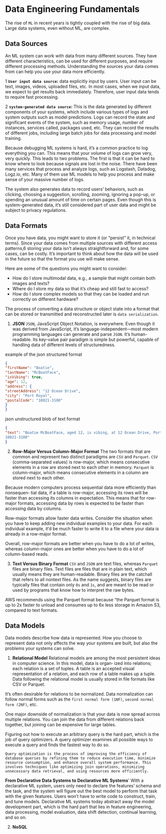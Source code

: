 # Data Engineering Fundamentals
The rise of `ML` in recent years is tightly coupled with the rise of big data. Large data systems, even without ML, are complex.


## **Data Sources**
An ML system can work with data from many different sources. They have different
characteristics, can be used for different purposes, and require different processing
methods. Understanding the sources your data comes from can help you use your
data more efficiently. 

1 **`User input data source`:** data explicitly input by users. User input can be
text, images, videos, uploaded files, etc. In most cases, when we input data, we
expect to get results back immediately. Therefore, user input data tends to require fast
processing.

2 **`system-generated data source`:** This is the data generated by different
components of your systems, which include various types of logs and system outputs
such as model predictions. Logs can record the state and significant events of the system, such as memory usage, number of instances, services called, packages used, etc. They can record the results
of different jobs, including large batch jobs for data processing and model training.

Because debugging ML systems is hard, it’s a common practice to log everything you
can. This means that your volume of logs can grow very, very quickly. This leads to
two problems. The first is that it can be hard to know where to look because signals
are lost in the noise. There have been many services that process and analyze logs,
such as Logstash, Datadog, Logz.io, etc. Many of them use ML models to help you
process and make sense of your massive number of logs.

The system also generates data to record users’ behaviors, such as clicking, 
choosing a suggestion, scrolling, zooming, ignoring a pop-up, or spending an 
unusual amount of time on certain pages. Even though this is system-generated data, 
it’s still considered part of user data and might be subject to privacy regulations.




## **Data Formats**
Once you have data, you might want to store it (or “persist” it, in technical terms).
Since your data comes from multiple sources with different access patterns,6 storing
your data isn’t always straightforward and, for some cases, can be costly. It’s important
to think about how the data will be used in the future so that the format you use will
make sense.

Here are some of the questions you might want to consider:
- How do I store multimodal data, e.g., a sample that might contain both images
and texts?
- Where do I store my data so that it’s cheap and still fast to access?
- How do I store complex models so that they can be loaded and run correctly on different hardware?

The process of converting a data structure or object state into a format that can be
stored or transmitted and reconstructed later is `data serialization`.


1. **JSON** 
`JSON`, JavaScript Object Notation, is everywhere. Even though it was derived from
JavaScript, it’s language-independent—most modern programming languages can
generate and parse `JSON`.  It’s human-readable. Its key-value pair paradigm is simple
but powerful, capable of handling data of different levels of structuredness.

example of the json structured format
```json
{
"firstName": "Boatie",
"lastName": "McBoatFace",
"isVibing": true,
"age": 12,
"address": {
"streetAddress": "12 Ocean Drive",
"city": "Port Royal",
"postalCode": "10021-3100"
}
}
```

json unstructured blob of text format
```json
{
"text": "Boatie McBoatFace, aged 12, is vibing, at 12 Ocean Drive, Port Royal,
10021-3100"
}
```


2. **Row-Major Versus Column-Major Format**
The two formats that are common and represent two distinct paradigms are `CSV` and `Parquet`. `CSV` (comma-separated values) is row-major, which means consecutive elements in a row are stored next to each other in memory. `Parquet` is column-major, which means consecutive elements in a column are stored next to each other.

Because modern computers process sequential data more efficiently than nonsequen‐
tial data, if a table is row-major, accessing its rows will be faster than accessing its
columns in expectation. This means that for row-major formats, accessing data by
rows is expected to be faster than accessing data by columns.

Row-major formats allow faster data writes. Consider the situation when you have to
keep adding new individual examples to your data. For each individual example, it’d
be much faster to write it to a file where your data is already in a row-major format.

Overall, row-major formats are better when you have to do a lot of writes, whereas
column-major ones are better when you have to do a lot of column-based reads.



3. **Text Versus Binary Format**
`CSV` and `JSON` are text files, whereas `Parquet` files are binary files. Text files are
files that are in plain text, which usually means they are human-readable. Binary
files are the catchall that refers to all nontext files. As the name suggests, binary files
are typically files that contain only `0s` and `1s`, and are meant to be read or used by
programs that know how to interpret the raw bytes.

AWS recommends using the Parquet format because “the Parquet format is up to 2x
faster to unload and consumes up to 6x less storage in Amazon S3, compared to text
formats.




## **Data Models**
Data models describe how data is represented. How you choose to represent data not only affects the way your systems are built, but also the problems your systems can solve. 


1. **Relational Model**
Relational models are among the most persistent ideas in computer science. In this model, data is organ‐
ized into relations; each relation is a set of tuples. A table is an accepted visual representation of a relation, and each row of a table makes up a tuple. Data following the relational model is usually stored in file formats like CSV or Parquet.

It’s often desirable for relations to be normalized. Data normalization can follow normal forms such as the `first normal form (1NF)`, `second normal form (2NF)`, etc.

One major downside of normalization is that your data is now spread across multiple
relations. You can join the data from different relations back together, but joining can
be expensive for large tables.

Figuring out how to execute an arbitrary query is the hard part, which is the job
of query optimizers. A query optimizer examines all possible ways to execute a
query and finds the fastest way to do so.


    Query optimization is the process of improving the efficiency of database queries by refining them to reduce execution time, minimize resource consumption, and enhance overall system performance. This involves techniques like optimizing join operations, minimizing unnecessary data retrieval, and using resources more efficiently. 


**From Declarative Data Systems to Declarative ML Systems**'
With a declarative ML system, users only need to declare the features’ schema and the task, and the system will figure out the best model to perform that task with the given features. Users won’t have to write code
to construct, train, and tune models. Declarative ML systems today abstract away the
model development part, which is the hard part that lies in feature engineering, data processing, model evaluation, data shift detection, continual learning, and so on. 




2. **NoSQL** 









